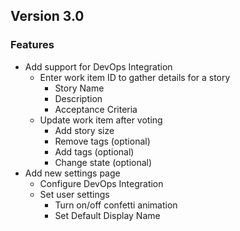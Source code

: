 ## Version 3.0
### Features
- Add support for DevOps Integration
  - Enter work item ID to gather details for a story
    - Story Name
    - Description
    - Acceptance Criteria
  - Update work item after voting
    - Add story size
    - Remove tags (optional)
    - Add tags (optional)
    - Change state (optional)
- Add new settings page
  - Configure DevOps Integration
  - Set user settings
    - Turn on/off confetti animation
    - Set Default Display Name